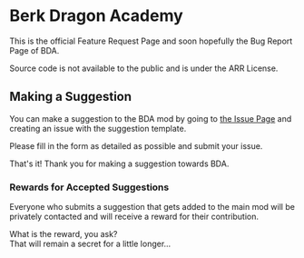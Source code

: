 # Berk Dragon Academy

This is the official Feature Request Page and soon hopefully the Bug Report Page of BDA.

Source code is not available to the public and is under the ARR License.

## Making a Suggestion

You can make a suggestion to the BDA mod by going to [the Issue Page](https://github.com/MeAlam1/PublicBDA/issues) and creating an issue with the suggestion template.

Please fill in the form as detailed as possible and submit your issue.

That's it! Thank you for making a suggestion towards BDA.

### Rewards for Accepted Suggestions

Everyone who submits a suggestion that gets added to the main mod will be privately contacted and will receive a reward for their contribution.

What is the reward, you ask?  
That will remain a secret for a little longer...
